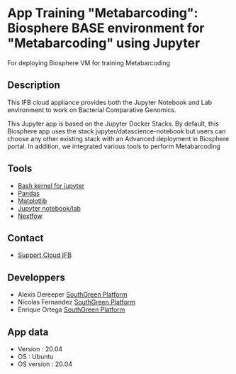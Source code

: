 # App Training "Metabarcoding": Biosphere BASE environment for "Metabarcoding" using Jupyter
For deploying Biosphere VM for training Metabarcoding

## Description

This IFB cloud appliance provides both the Jupyter Notebook and Lab environment to work on Bacterial Comparative Genomics.

This Jupyter app is based on the Jupyter Docker Stacks. By default, this Biosphere app uses the stack jupyter/datascience-notebook but users can choose any other existing stack with an Advanced deployment in Biosphere portal. In addition, we integrated various tools to perform Metabarcoding

## Tools


* [Bash kernel for jupyter](https://pypi.org/project/bash_kernel/)
* [Pandas](https://pypi.org/project/pandas/)
* [Matplotlib](https://pypi.org/project/matplotlib/)
* [Jupyter notebook/lab](https://jupyter.org)
* [Nextfow](https://www.nextflow.io/)


## Contact

* [Support Cloud IFB](mailto:biosphere-support@genouest.org) 

## Developpers

* Alexis Dereeper [SouthGreen Platform](https://southgreen.fr)
* Nicolas Fernandez [SouthGreen Platform](https://southgreen.fr)
* Enrique Ortega [SouthGreen Platform](https://southgreen.fr)

## App data

* Version : 20.04
* OS : Ubuntu
* OS version : 20.04
